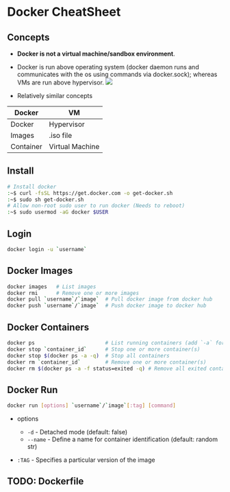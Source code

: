 # Docker CheatSheet

## Concepts
- **Docker is not a virtual machine/sandbox environment**.
- Docker is run above operating system (docker daemon runs and communicates with the os using commands via docker.sock); whereas VMs are run above hypervisor.
![](https://i.imgur.com/PxdN0Wo.png)

- Relatively similar concepts

| Docker | VM |
| --- | --- |
| Docker | Hypervisor |
| Images | .iso file |
| Container | Virtual Machine |

## Install
```bash
# Install docker
:~$ curl -fsSL https://get.docker.com -o get-docker.sh
:~$ sudo sh get-docker.sh
# Allow non-root sudo user to run docker (Needs to reboot)
:~$ sudo usermod -aG docker $USER
```

## Login
```bash
docker login -u `username`
```

## Docker Images
```bash
docker images   # List images
docker rmi      # Remove one or more images
docker pull `username`/`image`  # Pull docker image from docker hub
docker push `username`/`image`  # Push docker image to docker hub
```

## Docker Containers
```bash
docker ps                       # List running containers (add `-a` for all)
docker stop `container_id`      # Stop one or more container(s)
docker stop $(docker ps -a -q)  # Stop all containers
docker rm `container_id`        # Remove one or more container(s)
docker rm $(docker ps -a -f status=exited -q) # Remove all exited containers
```

## Docker Run
```bash
docker run [options] `username`/`image`[:tag] [command]
```

- options
    - `-d` - Detached mode (default: false)
    - `--name` - Define a name for container identification (default: random str)

- `:TAG` - Specifies a particular version of the image

## TODO: Dockerfile